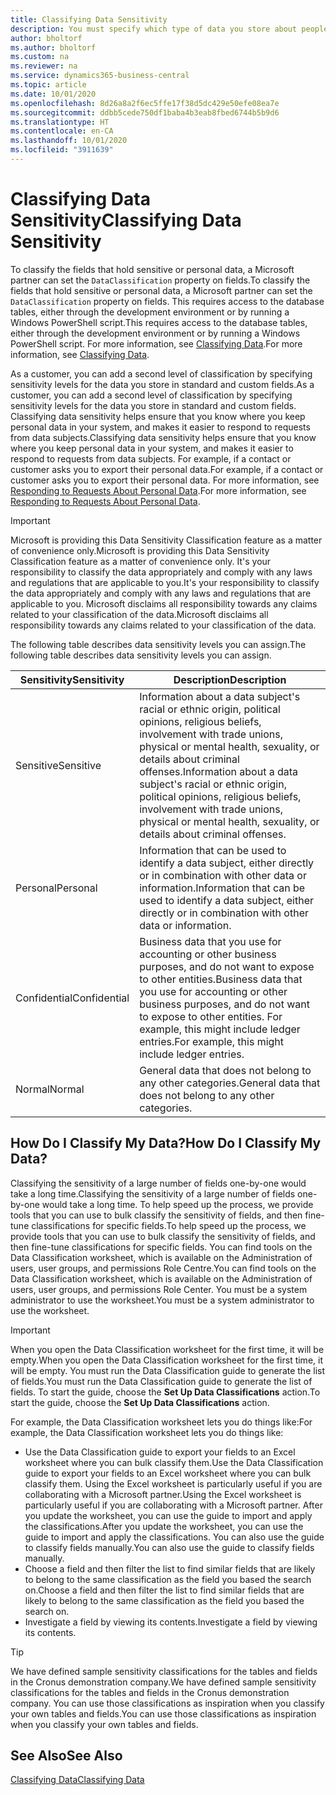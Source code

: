 ```yaml
---
title: Classifying Data Sensitivity
description: You must specify which type of data you store about people so that you can respond to data subject requests.
author: bholtorf
ms.author: bholtorf
ms.custom: na
ms.reviewer: na
ms.service: dynamics365-business-central
ms.topic: article
ms.date: 10/01/2020
ms.openlocfilehash: 8d26a8a2f6ec5ffe17f38d5dc429e50efe08ea7e
ms.sourcegitcommit: ddbb5cede750df1baba4b3eab8fbed6744b5b9d6
ms.translationtype: HT
ms.contentlocale: en-CA
ms.lasthandoff: 10/01/2020
ms.locfileid: "3911639"
---
```

# <a name="classifying-data-sensitivity"></a><span data-ttu-id="636d7-103">Classifying Data Sensitivity</span><span class="sxs-lookup"><span data-stu-id="636d7-103">Classifying Data Sensitivity</span></span>
<span data-ttu-id="636d7-104">To classify the fields that hold sensitive or personal data, a Microsoft partner can set the ```DataClassification``` property on fields.</span><span class="sxs-lookup"><span data-stu-id="636d7-104">To classify the fields that hold sensitive or personal data, a Microsoft partner can set the ```DataClassification``` property on fields.</span></span> <span data-ttu-id="636d7-105">This requires access to the database tables, either through the development environment or by running a Windows PowerShell script.</span><span class="sxs-lookup"><span data-stu-id="636d7-105">This requires access to the database tables, either through the development environment or by running a Windows PowerShell script.</span></span> <span data-ttu-id="636d7-106">For more information, see [Classifying Data](/dynamics365/business-central/dev-itpro/developer/devenv-classifying-data).</span><span class="sxs-lookup"><span data-stu-id="636d7-106">For more information, see [Classifying Data](/dynamics365/business-central/dev-itpro/developer/devenv-classifying-data).</span></span>  

<span data-ttu-id="636d7-107">As a customer, you can add a second level of classification by specifying sensitivity levels for the data you store in standard and custom fields.</span><span class="sxs-lookup"><span data-stu-id="636d7-107">As a customer, you can add a second level of classification by specifying sensitivity levels for the data you store in standard and custom fields.</span></span> <span data-ttu-id="636d7-108">Classifying data sensitivity helps ensure that you know where you keep personal data in your system, and makes it easier to respond to requests from data subjects.</span><span class="sxs-lookup"><span data-stu-id="636d7-108">Classifying data sensitivity helps ensure that you know where you keep personal data in your system, and makes it easier to respond to requests from data subjects.</span></span> <span data-ttu-id="636d7-109">For example, if a contact or customer asks you to export their personal data.</span><span class="sxs-lookup"><span data-stu-id="636d7-109">For example, if a contact or customer asks you to export their personal data.</span></span> <span data-ttu-id="636d7-110">For more information, see [Responding to Requests About Personal Data](admin-responding-to-requests-about-personal-data.md).</span><span class="sxs-lookup"><span data-stu-id="636d7-110">For more information, see [Responding to Requests About Personal Data](admin-responding-to-requests-about-personal-data.md).</span></span>

> [!Important]
> <span data-ttu-id="636d7-111">Microsoft is providing this Data Sensitivity Classification feature as a matter of convenience only.</span><span class="sxs-lookup"><span data-stu-id="636d7-111">Microsoft is providing this Data Sensitivity Classification feature as a matter of convenience only.</span></span> <span data-ttu-id="636d7-112">It's your responsibility to classify the data appropriately and comply with any laws and regulations that are applicable to you.</span><span class="sxs-lookup"><span data-stu-id="636d7-112">It's your responsibility to classify the data appropriately and comply with any laws and regulations that are applicable to you.</span></span> <span data-ttu-id="636d7-113">Microsoft disclaims all responsibility towards any claims related to your classification of the data.</span><span class="sxs-lookup"><span data-stu-id="636d7-113">Microsoft disclaims all responsibility towards any claims related to your classification of the data.</span></span>  

<span data-ttu-id="636d7-114">The following table describes data sensitivity levels you can assign.</span><span class="sxs-lookup"><span data-stu-id="636d7-114">The following table describes data sensitivity levels you can assign.</span></span>

|<span data-ttu-id="636d7-115">Sensitivity</span><span class="sxs-lookup"><span data-stu-id="636d7-115">Sensitivity</span></span>|<span data-ttu-id="636d7-116">Description</span><span class="sxs-lookup"><span data-stu-id="636d7-116">Description</span></span>|
|----|----|
|<span data-ttu-id="636d7-117">Sensitive</span><span class="sxs-lookup"><span data-stu-id="636d7-117">Sensitive</span></span> | <span data-ttu-id="636d7-118">Information about a data subject's racial or ethnic origin, political opinions, religious beliefs, involvement with trade unions, physical or mental health, sexuality, or details about criminal offenses.</span><span class="sxs-lookup"><span data-stu-id="636d7-118">Information about a data subject's racial or ethnic origin, political opinions, religious beliefs, involvement with trade unions, physical or mental health, sexuality, or details about criminal offenses.</span></span> |
|<span data-ttu-id="636d7-119">Personal</span><span class="sxs-lookup"><span data-stu-id="636d7-119">Personal</span></span> | <span data-ttu-id="636d7-120">Information that can be used to identify a data subject, either directly or in combination with other data or information.</span><span class="sxs-lookup"><span data-stu-id="636d7-120">Information that can be used to identify a data subject, either directly or in combination with other data or information.</span></span>|
|<span data-ttu-id="636d7-121">Confidential</span><span class="sxs-lookup"><span data-stu-id="636d7-121">Confidential</span></span> | <span data-ttu-id="636d7-122">Business data that you use for accounting or other business purposes, and do not want to expose to other entities.</span><span class="sxs-lookup"><span data-stu-id="636d7-122">Business data that you use for accounting or other business purposes, and do not want to expose to other entities.</span></span> <span data-ttu-id="636d7-123">For example, this might include ledger entries.</span><span class="sxs-lookup"><span data-stu-id="636d7-123">For example, this might include ledger entries.</span></span>|
|<span data-ttu-id="636d7-124">Normal</span><span class="sxs-lookup"><span data-stu-id="636d7-124">Normal</span></span> | <span data-ttu-id="636d7-125">General data that does not belong to any other categories.</span><span class="sxs-lookup"><span data-stu-id="636d7-125">General data that does not belong to any other categories.</span></span>|

## <a name="how-do-i-classify-my-data"></a><span data-ttu-id="636d7-126">How Do I Classify My Data?</span><span class="sxs-lookup"><span data-stu-id="636d7-126">How Do I Classify My Data?</span></span>
<span data-ttu-id="636d7-127">Classifying the sensitivity of a large number of fields one-by-one would take a long time.</span><span class="sxs-lookup"><span data-stu-id="636d7-127">Classifying the sensitivity of a large number of fields one-by-one would take a long time.</span></span> <span data-ttu-id="636d7-128">To help speed up the process, we provide tools that you can use to bulk classify the sensitivity of fields, and then fine-tune classifications for specific fields.</span><span class="sxs-lookup"><span data-stu-id="636d7-128">To help speed up the process, we provide tools that you can use to bulk classify the sensitivity of fields, and then fine-tune classifications for specific fields.</span></span> <span data-ttu-id="636d7-129">You can find tools on the Data Classification worksheet, which is available on the Administration of users, user groups, and permissions Role Centre.</span><span class="sxs-lookup"><span data-stu-id="636d7-129">You can find tools on the Data Classification worksheet, which is available on the Administration of users, user groups, and permissions Role Center.</span></span> <span data-ttu-id="636d7-130">You must be a system administrator to use the worksheet.</span><span class="sxs-lookup"><span data-stu-id="636d7-130">You must be a system administrator to use the worksheet.</span></span>

> [!Important]
> <span data-ttu-id="636d7-131">When you open the Data Classification worksheet for the first time, it will be empty.</span><span class="sxs-lookup"><span data-stu-id="636d7-131">When you open the Data Classification worksheet for the first time, it will be empty.</span></span> <span data-ttu-id="636d7-132">You must run the Data Classification guide to generate the list of fields.</span><span class="sxs-lookup"><span data-stu-id="636d7-132">You must run the Data Classification guide to generate the list of fields.</span></span> <span data-ttu-id="636d7-133">To start the guide, choose the **Set Up Data Classifications** action.</span><span class="sxs-lookup"><span data-stu-id="636d7-133">To start the guide, choose the **Set Up Data Classifications** action.</span></span>

<span data-ttu-id="636d7-134">For example, the Data Classification worksheet lets you do things like:</span><span class="sxs-lookup"><span data-stu-id="636d7-134">For example, the Data Classification worksheet lets you do things like:</span></span>  

* <span data-ttu-id="636d7-135">Use the Data Classification guide to export your fields to an Excel worksheet where you can bulk classify them.</span><span class="sxs-lookup"><span data-stu-id="636d7-135">Use the Data Classification guide to export your fields to an Excel worksheet where you can bulk classify them.</span></span> <span data-ttu-id="636d7-136">Using the Excel worksheet is particularly useful if you are collaborating with a Microsoft partner.</span><span class="sxs-lookup"><span data-stu-id="636d7-136">Using the Excel worksheet is particularly useful if you are collaborating with a Microsoft partner.</span></span> <span data-ttu-id="636d7-137">After you update the worksheet, you can use the guide to import and apply the classifications.</span><span class="sxs-lookup"><span data-stu-id="636d7-137">After you update the worksheet, you can use the guide to import and apply the classifications.</span></span> <span data-ttu-id="636d7-138">You can also use the guide to classify fields manually.</span><span class="sxs-lookup"><span data-stu-id="636d7-138">You can also use the guide to classify fields manually.</span></span>  
* <span data-ttu-id="636d7-139">Choose a field and then filter the list to find similar fields that are likely to belong to the same classification as the field you based the search on.</span><span class="sxs-lookup"><span data-stu-id="636d7-139">Choose a field and then filter the list to find similar fields that are likely to belong to the same classification as the field you based the search on.</span></span>  
* <span data-ttu-id="636d7-140">Investigate a field by viewing its contents.</span><span class="sxs-lookup"><span data-stu-id="636d7-140">Investigate a field by viewing its contents.</span></span>  

> [!Tip]
> <span data-ttu-id="636d7-141">We have defined sample sensitivity classifications for the tables and fields in the Cronus demonstration company.</span><span class="sxs-lookup"><span data-stu-id="636d7-141">We have defined sample sensitivity classifications for the tables and fields in the Cronus demonstration company.</span></span> <span data-ttu-id="636d7-142">You can use those classifications as inspiration when you classify your own tables and fields.</span><span class="sxs-lookup"><span data-stu-id="636d7-142">You can use those classifications as inspiration when you classify your own tables and fields.</span></span>

## <a name="see-also"></a><span data-ttu-id="636d7-143">See Also</span><span class="sxs-lookup"><span data-stu-id="636d7-143">See Also</span></span>

[<span data-ttu-id="636d7-144">Classifying Data</span><span class="sxs-lookup"><span data-stu-id="636d7-144">Classifying Data</span></span>](/dynamics365/business-central/dev-itpro/developer/devenv-classifying-data)  
